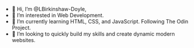 - 👋 Hi, I’m @LBirkinshaw-Doyle,
- 👀 I’m interested in Web Development.
- 🌱 I’m currently learning HTML, CSS, and JavaScript. Following The Odin Project.
- 💞️ I’m looking to quickly build my skills and create dynamic modern websites.

<!---
LBirkinshaw-Doyle/LBirkinshaw-Doyle is a ✨ special ✨ repository because its `README.md` (this file) appears on your GitHub profile.
You can click the Preview link to take a look at your changes.
--->
